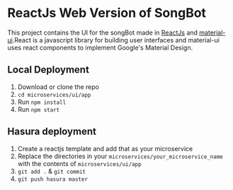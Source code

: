 # ReactJs Web Version of SongBot

This project contains the UI for the songBot made in [ReactJs](https://reactjs.org/) and [material-ui](https://github.com/mui-org/material-ui).React is a javascript library for building user interfaces and material-ui uses react components to implement Google's Material Design.

## Local Deployment

1. Download or clone the repo
2. ```cd microservices/ui/app```
3. Run ```npm install```
4. Run ```npm start``` 

## Hasura deployment

1. Create a reactjs template and add that as your microservice
2. Replace the directories in your ```microservices/your_microservice_name``` with the contents of ```microservices/ui/app```
3. ```git add .``` &  ```git commit ```
4. ```git push hasura master ```
